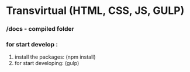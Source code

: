 # Transvirtual (HTML, CSS, JS, GULP)
### /docs - compiled folder
### for start develop :
1. install the packages: (npm install)
2. for start developing: (gulp)
